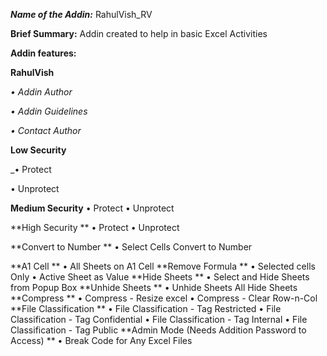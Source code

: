 ***Name of the Addin:*** RahulVish_RV

**Brief Summary:**
Addin created to help in basic Excel Activities

**Addin features:**

 **RahulVish**

  _• Addin Author_
  
  _• Addin Guidelines_
  
  _• Contact Author_  

 **Low Security**
 
  _• Protect
  
  • Unprotect
  
 **Medium Security**
  • Protect
  • Unprotect
  
 **High Security **
  • Protect
  • Unprotect
  
 **Convert to Number **
  • Select Cells Convert to Number
  
 **A1 Cell **
  • All Sheets on A1 Cell
 **Remove Formula **
  • Selected cells Only
  • Active Sheet as Value
 **Hide Sheets **
  • Select and Hide Sheets from Popup Box
 **Unhide Sheets **
  • Unhide Sheets All Hide Sheets
 **Compress **
  • Compress - Resize excel
  • Compress - Clear Row-n-Col
 **File Classification **
  • File Classification - Tag Restricted
  • File Classification - Tag Confidential
  • File Classification - Tag Internal
  • File Classification - Tag Public
 **Admin Mode (Needs Addition Password to Access) **
  • Break Code for Any Excel Files






